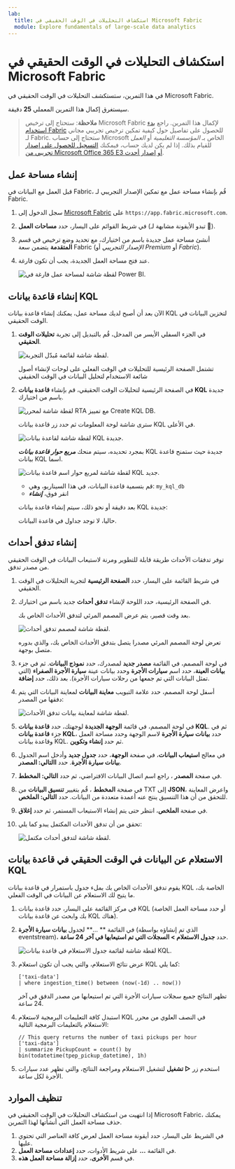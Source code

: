 ```yaml
---
lab:
  title: استكشاف التحليلات في الوقت الحقيقي في Microsoft Fabric
  module: Explore fundamentals of large-scale data analytics
---
```


# استكشاف التحليلات في الوقت الحقيقي في Microsoft Fabric

في هذا التمرين، ستستكشف التحليلات في الوقت الحقيقي في Microsoft Fabric.

سيستغرق إكمال هذا التمرين المعملي **25** دقيقة.

> **ملاحظة**: ستحتاج إلى ترخيص Microsoft Fabric لإكمال هذا التمرين. راجع [بدء استخدام Fabric](https://learn.microsoft.com/fabric/get-started/fabric-trial) للحصول على تفاصيل حول كيفية تمكين ترخيص تجريبي مجاني لـ Fabric. ستحتاج إلى حساب Microsoft الخاص بـ *المؤسسة التعليمية* أو *العمل* للقيام بذلك. إذا لم يكن لديك حساب، فيمكنك [التسجيل للحصول على إصدار تجريبي من Microsoft Office 365 E3 أو إصدار أحدث](https://www.microsoft.com/microsoft-365/business/compare-more-office-365-for-business-plans).

## إنشاء مساحة عمل

قبل العمل مع البيانات في Fabric، قُم بإنشاء مساحة عمل مع تمكين الإصدار التجريبي لـ Fabric.

1. سجل الدخول إلى [Microsoft Fabric](https://app.fabric.microsoft.com) على `https://app.fabric.microsoft.com`.
2. في شريط القوائم على اليسار، حدد **مساحات العمل** (تبدو الأيقونة مشابهة لـ ).
3. أنشئ مساحة عمل جديدة باسم من اختيارك، مع تحديد وضع ترخيص في قسم **المتقدمة** يتضمن سعة Fabric (*الإصدار التجريبي* أو *Premium* أو *Fabric*).
4. عند فتح مساحة العمل الجديدة، يجب أن تكون فارغة.

    ![لقطة شاشة لمساحة عمل فارغة في Power BI.](./images/new-workspace.png)

## إنشاء قاعدة بيانات KQL

الآن بعد أن أصبح لديك مساحة عمل، يمكنك إنشاء قاعدة بيانات KQL لتخزين البيانات في الوقت الحقيقي.

1. في الجزء السفلي الأيسر من المدخل، قُم بالتبديل إلى تجربة **تحليلات الوقت الحقيقي**.

    ![لقطة شاشة لقائمة مُبدّل التجربة.](./images/fabric-real-time.png)

    تشتمل الصفحة الرئيسية للتحليلات في الوقت الفعلي على لوحات لإنشاء أصول شائعة الاستخدام لتحليل البيانات في الوقت الحقيقي

2. في الصفحة الرئيسية لتحليلات الوقت الحقيقي، قم بإنشاء **قاعدة بيانات KQL** جديدة باسم من اختيارك.

    ![لقطة شاشة لمحرر RTA مع تمييز Create KQL DB.](./images/create-kql-db.png)

   سترى شاشة لوحة المعلومات ثم حدد زر قاعدة بيانات KQL في الأعلى.

    ![لقطة شاشة لقاعدة بيانات KQL جديدة.](./images/kql-database.png)

    بمجرد تحديده، سيتم منحك ***مربع حوار قاعدة بيانات*** KQL جديدة حيث ستمنح قاعدة بيانات KQL اسما.

    ![لقطة شاشة لمربع حوار اسم قاعدة بيانات KQL جديد.](./images/name-kql-db.png)

   - قم بتسمية قاعدة البيانات، في هذا السيناريو، وهي: `my_kql_db`
   - انقر فوق، ***إنشاء***
  
    بعد دقيقة أو نحو ذلك، سيتم إنشاء قاعدة بيانات KQL جديدة:

    حاليا، لا توجد جداول في قاعدة البيانات.

## إنشاء تدفق أحداث

توفر تدفقات الأحداث طريقة قابلة للتطوير ومرنة لاستيعاب البيانات في الوقت الحقيقي من مصدر تدفق.

1. في شريط القائمة على اليسار، حدد **الصفحة الرئيسية** لتجربة التحليلات في الوقت الحقيقي.
1. في الصفحة الرئيسية، حدد اللوحة لإنشاء **تدفق أحداث** جديد باسم من اختيارك.

    بعد وقت قصير، يتم عرض المصمم المرئي لتدفق الأحداث الخاص بك.

    ![لقطة شاشة لمصمم تدفق أحداث.](./images/eventstream-designer.png)

    تعرض لوحة المصمم المرئي مصدرا يتصل بتدفق الأحداث الخاص بك، والذي بدوره متصل بوجهة.

1. في لوحة المصمم، في القائمة **مصدر جديد** لمصدرك، حدد **نموذج البيانات**. ثم في جزء **بيانات العينة**، حدد اسم **سيارات الأجرة** وحدد بيانات عينة **سيارة الأجرة الصفراء** (التي تمثل البيانات التي تم جمعها من رحلات سيارات الأجرة). بعد ذلك، حدد **إضافة**.
1. أسفل لوحة المصمم، حدد علامة التبويب **معاينة البيانات** لمعاينة البيانات التي يتم دفقها من المصدر:

    ![لقطة شاشة لمعاينة بيانات تدفق الأحداث.](./images/eventstream-preview.png)

1. في لوحة المصمم، في قائمة **الوجهة الجديدة** لوجهتك، حدد **قاعدة بيانات KQL**. ثم في جزء **قاعدة بيانات KQL**، حدد **بيانات سيارة الأجرة** لاسم الوجهة وحدد مساحة العمل وقاعدة بيانات KQL. ثم حدد **إنشاء وتكوين**.
1. في معالج **استيعاب البيانات**، في صفحة **الوجهة**، حدد **جدول جديد** وأدخل اسم الجدول **بيانات سيارة الأجرة**. حدد **االتالي: المصدر**.
1. في صفحة **المصدر** ، راجع اسم اتصال البيانات الافتراضي، ثم حدد **التالي: المخطط**.
1. في صفحة **المخطط** ، قُم بتغيير **تنسيق البيانات** من TXT إلى **JSON**، واعرض المعاينة للتحقق من أن هذا التنسيق ينتج عنه أعمدة متعددة من البيانات. حدد  **التالي: الملخص**.
1. في صفحة **الملخص**، انتظر حتى يتم إنشاء الاستيعاب المستمر، ثم حدد **إغلاق**.
1. تحقق من أن تدفق الأحداث المكتمل يبدو كما يلي:

    ![لقطة شاشة لتدفق أحداث مكتمل.](./images/complete-eventstream.png)

## الاستعلام عن البيانات في الوقت الحقيقي في قاعدة بيانات KQL

يقوم تدفق الأحداث الخاص بك بملء جدول باستمرار في قاعدة بيانات KQL الخاصة بك، ما يتيح لك الاستعلام عن البيانات في الوقت الفعلي.

1. في مركز القائمة على اليسار، حدد قاعدة بيانات KQL (أو حدد مساحة العمل الخاصة بك وابحث عن قاعدة بيانات KQL هناك).
1. في القائمة ** ...** لجدول **بيانات سيارة الأجرة** (الذي تم إنشاؤه بواسطة eventstream)، حدد **جدول الاستعلام > السجلات التي تم استيعابها في آخر 24 ساعة**.

    ![لقطة شاشة لقائمة جدول الاستعلام في قاعدة بيانات KQL.](./images/kql-query.png)

1. عرض نتائج الاستعلام، والتي يجب أن تكون استعلام KQL كما يلي:

    ```kql
    ['taxi-data']
    | where ingestion_time() between (now(-1d) .. now())
    ```

    تظهر النتائج جميع سجلات سيارات الأجرة التي تم استيعابها من مصدر الدفق في آخر 24 ساعة.

1. استبدل كافة التعليمات البرمجية لاستعلام KQL في النصف العلوي من محرر الاستعلام بالتعليمات البرمجية التالية:

    ```kql
    // This query returns the number of taxi pickups per hour
    ['taxi-data']
    | summarize PickupCount = count() by bin(todatetime(tpep_pickup_datetime), 1h)
    ```

1. استخدم زر **&#9655; تشغيل** لتشغيل الاستعلام ومراجعة النتائج، والتي تظهر عدد سيارات الأجرة لكل ساعة.

## تنظيف الموارد

إذا انتهيت من استكشاف التحليلات في الوقت الحقيقي في Microsoft Fabric، يمكنك حذف مساحة العمل التي أنشأتها لهذا التمرين.

1. في الشريط على اليسار، حدد أيقونة مساحة العمل لعرض كافة العناصر التي تحتوي عليها.
2. في القائمة **...** على شريط الأدوات، حدد **إعدادات مساحة العمل**.
3. في قسم **الأخرى**، حدد **إزالة مساحة العمل هذه**.
